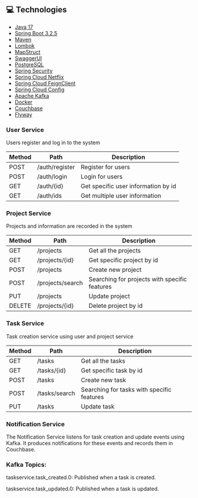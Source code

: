 ## 💻 Technologies

- [Java 17](https://docs.oracle.com/en/java/javase/17/)
- [Spring Boot 3.2.5](https://docs.spring.io/spring-boot/docs/current/reference/html/getting-started.html)
- [Maven](https://maven.apache.org/guides/getting-started/)
- [Lombok](https://projectlombok.org/setup/)
- [MapStruct](https://mapstruct.org/)
- [SwaggerUI](https://swagger.io/tools/open-source/getting-started/)
- [PostgreSQL](https://www.postgresql.org/docs/)
- [Spring Security](https://spring.io/projects/spring-security)
- [Spring Cloud Netflix](https://cloud.spring.io/spring-cloud-netflix/reference/html/)
- [Spring Cloud FeignClient](https://docs.spring.io/spring-cloud-openfeign/docs/current/reference/html/)
- [Spring Cloud Config](https://docs.spring.io/spring-cloud-config/docs/current/reference/html/)
- [Apache Kafka](https://kafka.apache.org/intro)
- [Docker](https://www.docker.com/get-started/)
- [Couchbase](https://www.couchbase.com/)
- [Flyway](https://www.red-gate.com/products/flyway/community/)
### User Service
Users register and log in to the system

Method	| Path	| Description	
------------- | ------------------------- | ------------- |
POST	| /auth/register	| Register for users	| 
POST	| /auth/login	| Login for users	|
GET	| /auth/{id}	| Get specific user information by id	| 
GET	| /auth/ids	| Get multiple user information	| 

### Project Service
Projects and information are recorded in the system

Method	| Path	| Description 
------------- | ------------------------- | ------------- |
GET	| /projects	| Get all the projects	
GET	| /projects/{id} |Get specific project by id	  
POST	| /projects	| Create new project	
POST	| /projects/search	|Searching for projects with specific features
PUT	| /projects	| Update project	
DELETE	| /projects/{id}	| Delete project by id	

### Task Service
Task creation service using user and project service

Method	| Path	| Description	
------------- | ------------------------- | ------------- |
GET	| /tasks	| Get all the tasks
GET	| /tasks/{id}	| Get specific task by id	
POST	| /tasks	| Create new task
POST	| /tasks/search	| Searching for tasks with specific features
PUT	| /tasks	| Update task

### Notification Service
The Notification Service listens for task creation and update events using Kafka. It produces notifications for these events and records them in Couchbase.

### Kafka Topics:
taskservice.task_created.0: Published when a task is created.

taskservice.task_updated.0: Published when a task is updated.
